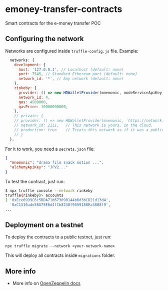 # emoney-transfer-contracts

Smart contracts for the e-money transfer POC

## Configuring the network

Networks are configured inside `truffle-config.js` file. Example:

```javascript
  networks: {
    development: {
      host: '127.0.0.1', // Localhost (default: none)
      port: 7545, // Standard Ethereum port (default: none)
      network_id: '*', // Any network (default: none)
    },
    rinkeby: {
      provider: () => new HDWalletProvider(mnemonic, nodeServiceApiKey),
      network_id: 4,
      gas: 4500000,
      gasPrice: 10000000000,
    },
    // private: {
    // provider: () => new HDWalletProvider(mnemonic, `https://network.io`),
    // network_id: 2111,   // This network is yours, in the cloud.
    // production: true    // Treats this network as if it was a public net. (default: false)
    // }
  },

```

For it to work, you need a `secrets.json` file:

```json
{
  "mnemonic": "drama film snack motion ...",
  "alchemyApiKey": "JPV2..."
}
```

To test the contract, just run:

```bash
$ npx truffle console --network rinkeby
truffle(rinkeby)> accounts
[ '0xEce6999C6c5BDA71d673090144b6d3bCD21d13d4',
  '0xC1310ade58A75E6d4fCb8238f9559188Ea3808f9',
...
```

## Deployment on a testnet

To deploy the contracts to a public testnet, just run:

`npx truffle migrate --network <your-network-name>`

This will deploy all contracts inside `migrations` folder.

## More info

- More info on [OpenZeppelin docs](https://docs.openzeppelin.com/learn/connecting-to-public-test-networks)
